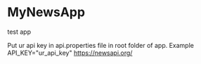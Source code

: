 # MyNewsApp
test app

Put ur api key in api.properties file in root folder of app.
Example
API_KEY="ur_api_key"
https://newsapi.org/

